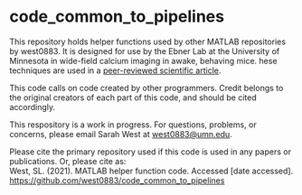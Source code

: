 # code_common_to_pipelines

This repository holds helper functions used by other MATLAB repositories by west0883. It is designed for use by the Ebner Lab at the University of Minnesota in wide-field calcium imaging in awake, behaving mice. hese techniques are used in a [peer-reviewed scientific article](https://doi.org/10.1093/cercor/bhab373). 

This code calls on code created by other programmers. Credit belongs to the original creators of each part of this code, and should be cited accordingly.

This respository is a work in progress. For questions, problems, or concerns, please email Sarah West at [west0883@umn.edu](west0883@umn.edu).

Please cite the primary repository used if this code is used in any papers or publications. Or, please cite as: <br>
West, SL. (2021). MATLAB helper function code. Accessed [date accessed]. https://github.com/west0883/code_common_to_pipelines
